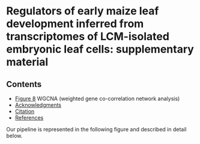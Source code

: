 # Regulators of early maize leaf development inferred from transcriptomes of LCM-isolated embryonic leaf cells: supplementary material

## Contents
* [Figure 8](#figure8)
  WGCNA (weighted gene co-correlation network analysis)
* [Acknowledgments](#acknowledgments)
* [Citation](#citation)
* [References](#references)


Our pipeline is represented in the following figure and described in detail below.
